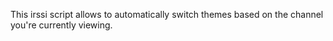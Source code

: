 This irssi script allows to automatically switch themes based on the channel you're currently viewing.
